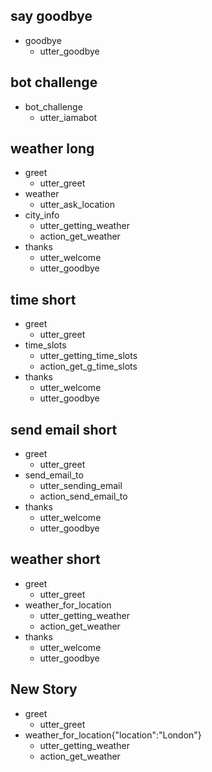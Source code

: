 ## say goodbye
* goodbye
  - utter_goodbye

## bot challenge
* bot_challenge
  - utter_iamabot

## weather long
* greet
  - utter_greet
* weather
  - utter_ask_location
* city_info
  - utter_getting_weather
  - action_get_weather
* thanks
  - utter_welcome
  - utter_goodbye
  
## time short
* greet
  - utter_greet
* time_slots
  - utter_getting_time_slots
  - action_get_g_time_slots
* thanks
  - utter_welcome
  - utter_goodbye
  
## send email short
* greet
  - utter_greet
* send_email_to
  - utter_sending_email
  - action_send_email_to
* thanks
  - utter_welcome
  - utter_goodbye

## weather short
* greet
  - utter_greet
* weather_for_location
  - utter_getting_weather
  - action_get_weather
* thanks
  - utter_welcome
  - utter_goodbye

## New Story


* greet
    - utter_greet
* weather_for_location{"location":"London"}
    - utter_getting_weather
    - action_get_weather